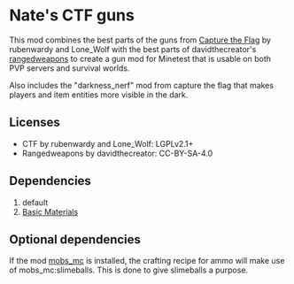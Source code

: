 # Nate's CTF guns

This mod combines the best parts of the guns from [Capture the Flag](https://github.com/MT-CTF/capturetheflag) by rubenwardy and Lone_Wolf with the best parts of davidthecreator's [rangedweapons](https://forum.minetest.net/viewtopic.php?t=15173) to create a gun mod for Minetest that is usable on both PVP servers and survival worlds.

Also includes the "darkness_nerf" mod from capture the flag that makes players and item entities more visible in the dark.

## Licenses

- CTF by rubenwardy and Lone_Wolf: LGPLv2.1+
- Rangedweapons by davidthecreator: CC-BY-SA-4.0

## Dependencies 

1. default
2. [Basic Materials](https://content.minetest.net/packages/VanessaE/basic_materials/)

## Optional dependencies

If the mod [mobs\_mc](https://forum.minetest.net/viewtopic.php?t=17751) is installed, the crafting recipe for ammo will make use of mobs_mc:slimeballs. This is done to give slimeballs a purpose.
